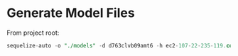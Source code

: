 # Generate Model Files

From project root:

```sql
sequelize-auto -o "./models" -d d763clvb09amt6 -h ec2-107-22-235-119.compute-1.amazonaws.com -u wskzmzdcayybbm -p 5432 -x p2I7frk9uxPURqiVFNlU0dT5zu -e postgres -c config/postgres.json
```

